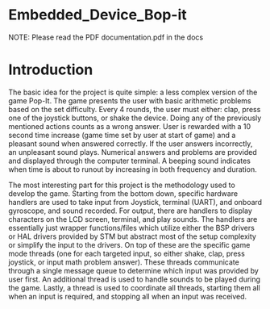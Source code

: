 # Embedded_Device_Bop-it

NOTE: Please read the PDF documentation.pdf in the docs

# Introduction

The basic idea for the project is quite simple: a less complex version of the game Pop-It.
The game presents the user with basic arithmetic problems based on the set difficulty. Every 4
rounds, the user must either: clap, press one of the joystick buttons, or shake the device. Doing
any of the previously mentioned actions counts as a wrong answer. User is rewarded with a 10
second time increase (game time set by user at start of game) and a pleasant sound when
answered correctly. If the user answers incorrectly, an unpleasant sound plays. Numerical
answers and problems are provided and displayed through the computer terminal. A beeping
sound indicates when time is about to runout by increasing in both frequency and duration.

The most interesting part for this project is the methodology used to develop the game.
Starting from the bottom down, specific hardware handlers are used to take input from Joystick,
terminal (UART), and onboard gyroscope, and sound recorded. For output, there are handlers to
display characters on the LCD screen, terminal, and play sounds. The handlers are essentially
just wrapper functions/files which utilize either the BSP drivers or HAL drivers provided by
STM but abstract most of the setup complexity or simplify the input to the drivers. On top of
these are the specific game mode threads (one for each targeted input, so either shake, clap, press
joystick, or input math problem answer). These threads communicate through a single message
queue to determine which input was provided by user first. An additional thread is used to
handle sounds to be played during the game. Lastly, a thread is used to coordinate all threads,
starting them all when an input is required, and stopping all when an input was received.
